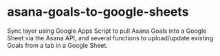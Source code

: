 # asana-goals-to-google-sheets
Sync layer using Google Apps Script to pull Asana Goals into a Google Sheet via the Asana API, and several functions to upload/update existing Goals from a tab in a Google Sheet.

